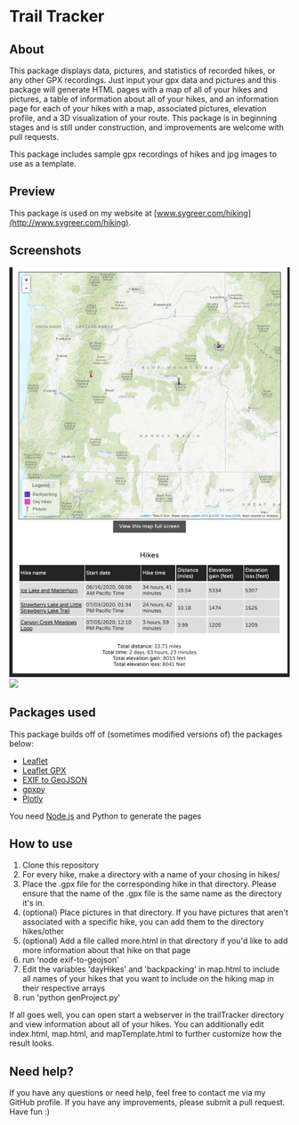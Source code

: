 # Trail Tracker

## About
This package displays data, pictures, and statistics of recorded hikes, or any other GPX recordings. Just input your gpx data and pictures and this package will generate HTML pages with a map of all of your hikes and pictures, a table of information about all of your hikes, and an information page for each of your hikes with a map, associated pictures, elevation profile, and a 3D visualization of your route. This package is in beginning stages and is still under construction, and improvements are welcome with pull requests.

This package includes sample gpx recordings of hikes and jpg images to use as a template.

## Preview
This package is used on my website at [www.sygreer.com/hiking](http://www.sygreer.com/hiking).

## Screenshots
![](screenshots/frontPage.png)
![](screenshots/details.gif)

## Packages used
This package builds off of (sometimes modified versions of) the packages below:
- [Leaflet](https://leafletjs.com/)
- [Leaflet GPX](https://github.com/mpetazzoni/leaflet-gpx)
- [EXIF to GeoJSON](https://github.com/hallahan/exif-to-geojson)
- [gpxpy](https://github.com/tkrajina/gpxpy)
- [Plotly](https://plotly.com/)

You need [Node.js](https://github.com/nodejs/node) and Python to generate the pages

## How to use
1. Clone this repository
2. For every hike, make a directory with a name of your chosing in hikes/
3. Place the .gpx file for the corresponding hike in that directory. Please ensure that the name of the .gpx file is the same name as the directory it's in.
4. (optional) Place pictures in that directory. If you have pictures that aren't associated with a specific hike, you can add them to the directory hikes/other
5. (optional) Add a file called more.html in that directory if you'd like to add more information about that hike on that page
6. run 'node exif-to-geojson'
7. Edit the variables 'dayHikes' and 'backpacking' in map.html to include all names of your hikes that you want to include on the hiking map in their respective arrays
8. run 'python genProject.py'

If all goes well, you can open start a webserver in the trailTracker directory and view information about all of your hikes. You can additionally edit index.html, map.html, and mapTemplate.html to further customize how the result looks.

## Need help?
If you have any questions or need help, feel free to contact me via my GitHub profile. If you have any improvements, please submit a pull request. Have fun :)
